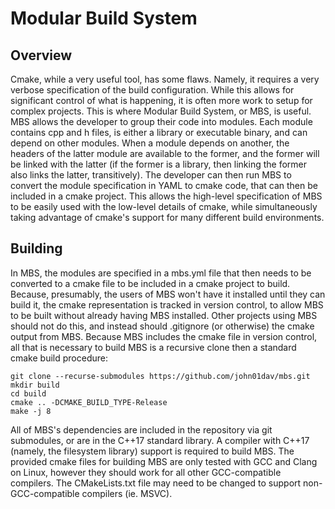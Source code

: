 Modular Build System
====================

Overview
--------
Cmake, while a very useful tool, has some flaws. Namely, it requires a very verbose specification of the build
configuration. While this allows for significant control of what is happening, it is often more work to setup for
complex projects. This is where Modular Build System, or MBS, is useful. MBS allows the developer to group their code
into modules. Each module contains cpp and h files, is either a library or executable binary, and can depend on other
modules. When a module depends on another, the headers of the latter module are available to the former, and the former
will be linked with the latter (if the former is a library, then linking the former also links the latter, transitively).
The developer can then run MBS to convert the module specification in YAML to cmake code, that can then be included in
a cmake project. This allows the high-level specification of MBS to be easily used with the low-level details of cmake,
while simultaneously taking advantage of cmake's support for many different build environments.

Building
--------
In MBS, the modules are specified in a mbs.yml file that then needs to be converted to a cmake file to be included in a
cmake project to build. Because, presumably, the users of MBS won't have it installed until they can build it, the cmake
representation is tracked in version control, to allow MBS to be built without already having MBS installed. Other
projects using MBS should not do this, and instead should .gitignore (or otherwise) the cmake output from MBS. Because
MBS includes the cmake file in version control, all that is necessary to build MBS is a recursive clone then a standard
cmake build procedure:

    git clone --recurse-submodules https://github.com/john01dav/mbs.git
    mkdir build
    cd build
    cmake .. -DCMAKE_BUILD_TYPE-Release
    make -j 8

All of MBS's dependencies are included in the repository via git submodules, or are in the C++17 standard library. A
compiler with C++17 (namely, the filesystem library) support is required to build MBS. The provided cmake files for
building MBS are only tested with GCC and Clang on Linux, however they should work for all other GCC-compatible
compilers. The CMakeLists.txt file may need to be changed to support non-GCC-compatible compilers (ie. MSVC).
